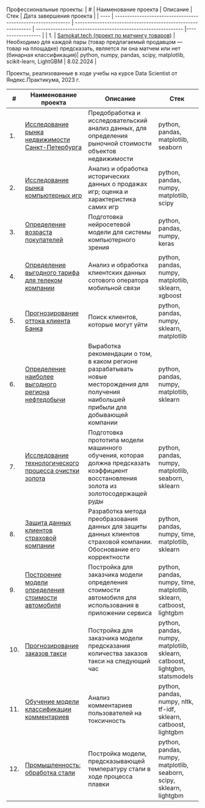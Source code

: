 Профессиональные проекты:
| #    | Наименование проекта                | Описание                                                     | Стек                                                         | Дата завершения проекта                                                         |
| ---- | ------------------------------------------------------------ | ------------------------------------------------------------ | ------------------------------------------------------------ |------------------ |
| 1.   | [Samokat.tech (проект по матчингу товаров)](https://github.com/burooom/yp_ml_projects/tree/main/Goods_matching) |Необходимо для каждой пары (товар предлагаемый продавцом — товар на площадке) предсказать, является ли она матчем или нет (бинарная классификация)| python, numpy, pandas, scipy, matplotlib, scikit-learn, LightGBM | 8.02.2024 |


Проекты, реализованные в ходе учебы на курсе Data Scientist от Яндекс.Практикума, 2023 г.

| #    | Наименование проекта                | Описание                                                     | Стек                                                         |
| ---- | ------------------------------------------------------------ | ------------------------------------------------------------ | ------------------------------------------------------------ |
| 1.   | [Исследование рынка недвижимости Санкт-Петербурга](https://github.com/burooom/yp_ml_projects/tree/main/Real_estate_analysis) |Предобработка и исследовательский анализ данных, для определения рыночной стоимости объектов недвижимости| python, pandas, matplotlib, seaborn |
| 2.   | [Исследование рынка компьютерных игр](https://github.com/burooom/yp_ml_projects/tree/main/Game_market_research) |Анализ и обработка исторических данных о продажах игр; оценка и характеристика самих игр| python, pandas, numpy, matplotlib, scipy |
| 3.   | [Определение возраста покупателей](https://github.com/burooom/yp_ml_projects/tree/main/Computer_vision-regression) |Подготовка нейросетевой модели для системы компьютерного зрения| python, pandas, numpy, keras |
| 4.   | [Определение выгодного тарифа для телеком компании](https://github.com/burooom/yp_ml_projects/tree/main/Telecom) |Анализ и обработка клиентских данных сотового оператора мобильной связи| python, pandas, numpy, matplotlib, sklearn, xgboost |
| 5.   | [Прогнозирование оттока клиента Банка](https://github.com/burooom/yp_ml_projects/tree/main/Bank_churn_rate) | Поиск клиентов, которые могут уйти | python, pandas, numpy, sklearn, matplotlib       |
| 6.   | [Определение наиболее выгодного региона нефтедобычи](https://github.com/burooom/yp_ml_projects/tree/main/Oil_extraction) |Выработка рекомендации о том, в каком регионе разрабатывать новые месторождения для получения наибольшей прибыли для добывающей компании| python, pandas, numpy, matplotlib, sklearn |
| 7.   | [Исследование технологического процесса очистки золота](https://github.com/burooom/yp_ml_projects/tree/main/Gold_purification) |Подготовка прототипа модели машинного обучения, которая должна предсказать коэффициент восстановления золота из золотосодержащей руды| python, pandas, numpy, matplotlib, seaborn, sklearn |
| 8.   | [Защита данных клиентов страховой компании](https://github.com/burooom/yp_ml_projects/tree/main/Insurance) | Разработка метода преобразования данных для защиты данных клиентов страховой компании. Обоснование его корректности | python, pandas, numpy, time, matplotlib, sklearn |
| 9.   | [Построение модели определения стоимости автомобиля](https://github.com/burooom/yp_ml_projects/tree/main/Car_pricing_model) | Постройка для заказчика модели определения стоимости автомобиля для использования в приложении сервиса | python, pandas, numpy, time, matplotlib, sklearn, catboost, lightgbm |
| 10.   | [Прогнозирование заказов такси](https://github.com/burooom/yp_ml_projects/tree/main/Taxi_orders_forecasting) | Постройка для заказчика модели предсказания количества заказов такси на следующий час| python, pandas, numpy, matplotlib, sklearn, catboost, lightgbm, statsmodels |
| 11.   | [Обучение модели классификации комментариев](https://github.com/burooom/yp_ml_projects/tree/main/Comments_classification) | Анализ комментариев пользователей на токсичность             | python, pandas, numpy, nltk, tf-idf, sklearn, catboost, lightgbm |
| 12.   | [Промышленность: обработка стали](https://github.com/burooom/yp_ml_projects/tree/main/Steel_production) |Постройка модели, предсказывающей температуру стали в ходе процесса плавки | python, pandas, numpy, matplotlib, seaborn, scipy, sklearn, lightgbm |
